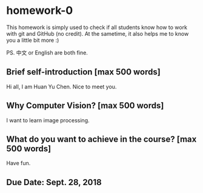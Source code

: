 # homework-0
This homework is simply used to check if all students know how to work with git and GitHub (no credit).
At the sametime, it also helps me to know you a little bit more :)

PS. 中文 or English are both fine.

## Brief self-introduction [max 500 words]

Hi all, I am Huan Yu Chen.  Nice to meet you.

## Why Computer Vision? [max 500 words]

I want to learn image processing.

## What do you want to achieve in the course? [max 500 words]

Have fun.

## Due Date: Sept. 28, 2018
